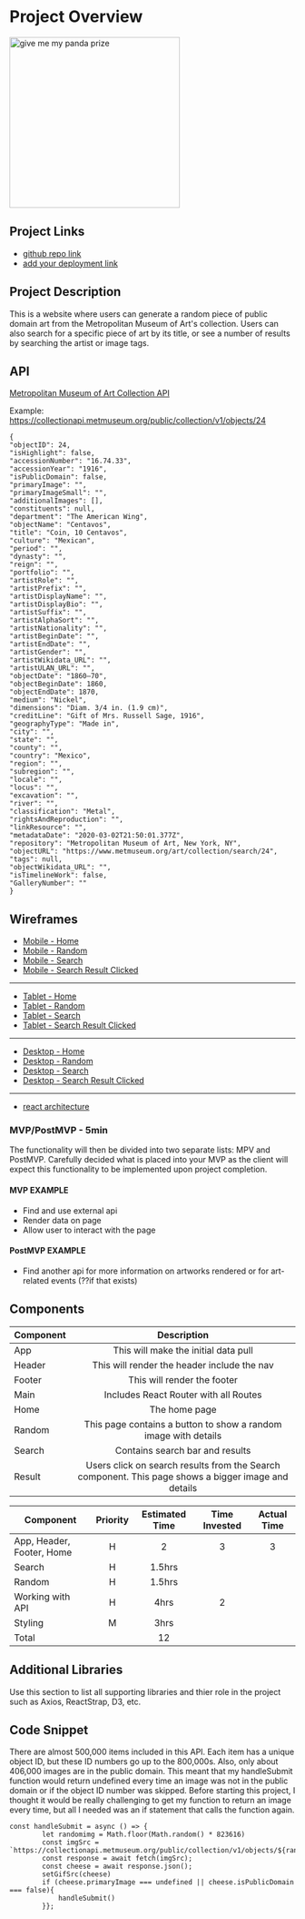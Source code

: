 # Project Overview
<!-- ![gif](https://media.giphy.com/media/uUmwahj9HbmkllSonz/giphy.gif) -->

<img src="https://media.giphy.com/media/uUmwahj9HbmkllSonz/giphy.gif" alt="give me my panda prize" width=300px>

## Project Links

- [github repo link](https://github.com/r-shahid/art-generator)
- [add your deployment link]()

## Project Description

This is a website where users can generate a random piece of public domain art from the Metropolitan Museum of Art's collection. Users can also search for a specific piece of art by its title, or see a number of results by searching the artist or image tags. 

## API

[Metropolitan Museum of Art Collection API](https://collectionapi.metmuseum.org/public/collection/v1/) 

Example: https://collectionapi.metmuseum.org/public/collection/v1/objects/24
```
{
"objectID": 24,
"isHighlight": false,
"accessionNumber": "16.74.33",
"accessionYear": "1916",
"isPublicDomain": false,
"primaryImage": "",
"primaryImageSmall": "",
"additionalImages": [],
"constituents": null,
"department": "The American Wing",
"objectName": "Centavos",
"title": "Coin, 10 Centavos",
"culture": "Mexican",
"period": "",
"dynasty": "",
"reign": "",
"portfolio": "",
"artistRole": "",
"artistPrefix": "",
"artistDisplayName": "",
"artistDisplayBio": "",
"artistSuffix": "",
"artistAlphaSort": "",
"artistNationality": "",
"artistBeginDate": "",
"artistEndDate": "",
"artistGender": "",
"artistWikidata_URL": "",
"artistULAN_URL": "",
"objectDate": "1860–70",
"objectBeginDate": 1860,
"objectEndDate": 1870,
"medium": "Nickel",
"dimensions": "Diam. 3/4 in. (1.9 cm)",
"creditLine": "Gift of Mrs. Russell Sage, 1916",
"geographyType": "Made in",
"city": "",
"state": "",
"county": "",
"country": "Mexico",
"region": "",
"subregion": "",
"locale": "",
"locus": "",
"excavation": "",
"river": "",
"classification": "Metal",
"rightsAndReproduction": "",
"linkResource": "",
"metadataDate": "2020-03-02T21:50:01.377Z",
"repository": "Metropolitan Museum of Art, New York, NY",
"objectURL": "https://www.metmuseum.org/art/collection/search/24",
"tags": null,
"objectWikidata_URL": "",
"isTimelineWork": false,
"GalleryNumber": ""
}
```


## Wireframes

* [Mobile - Home](https://res.cloudinary.com/rshahid/image/upload/v1601659208/Mobile/Mobile-Home_yrbcfz.png)
* [Mobile - Random](https://res.cloudinary.com/rshahid/image/upload/v1601659202/Mobile/Mobile-Random_ihacvq.png)
* [Mobile - Search](https://res.cloudinary.com/rshahid/image/upload/v1601658846/Mobile/Mobile-Search_Results_v2htcc.png)
* [Mobile - Search Result Clicked](https://res.cloudinary.com/rshahid/image/upload/v1601658846/Mobile/Mobile-Search_Result_Clicked_ksz2qm.png)
<hr>

* [Tablet - Home](https://res.cloudinary.com/rshahid/image/upload/v1601659479/Tablet/Tablet-Home_z8dwoz.png)
* [Tablet - Random](https://res.cloudinary.com/rshahid/image/upload/v1601659478/Tablet/Tablet-Random_obrqfc.png)
* [Tablet - Search](https://res.cloudinary.com/rshahid/image/upload/v1601659478/Tablet/Tablet-Search_Results_phkihu.png)
* [Tablet - Search Result Clicked](https://res.cloudinary.com/rshahid/image/upload/v1601659479/Tablet/Tablet-Search_Results_Clicked_jja6yu.png)
<hr>

* [Desktop - Home](https://res.cloudinary.com/rshahid/image/upload/v1601659728/Desktop/Desktop-Home_mvocyb.png)
* [Desktop - Random](https://res.cloudinary.com/rshahid/image/upload/v1601659728/Desktop/Desktop-Random_kiar9c.png)
* [Desktop - Search](https://res.cloudinary.com/rshahid/image/upload/v1601659728/Desktop/Desktop-Search_Results_rqsgcn.png)
* [Desktop - Search Result Clicked](https://res.cloudinary.com/rshahid/image/upload/v1601659728/Desktop/Desktop-Search_Results_Clicked_ucowhb.png)

<hr>

* [react architecture](https://docs.google.com/drawings/d/1a8k2bTIiIumL3zatI5njL61af6T3PbKivv2kbtVV6E4/edit?usp=sharing)


### MVP/PostMVP - 5min

The functionality will then be divided into two separate lists: MPV and PostMVP.  Carefully decided what is placed into your MVP as the client will expect this functionality to be implemented upon project completion.  

#### MVP EXAMPLE
- Find and use external api 
- Render data on page 
- Allow user to interact with the page

#### PostMVP EXAMPLE

- Find another api for more information on artworks rendered or for art-related events (??if that exists)

## Components

| Component | Description | 
| --- | :---: |  
| App | This will make the initial data pull| 
| Header | This will render the header include the nav | 
| Footer | This will render the footer| 
| Main|Includes React Router with all Routes|
|Home|The home page|
|Random|This page contains a button to show a random image with details|
|Search|Contains search bar and results|
|Result|Users click on search results from the Search component. This page shows a bigger image and details|



| Component | Priority | Estimated Time | Time Invested | Actual Time |
| --- | :---: |  :---: | :---: | :---: |
| App, Header, Footer, Home | H | 2 | 3 | 3 |
|Search| H|1.5hrs|||
|Random| H|1.5hrs|||
| Working with API | H | 4hrs| 2 | |
|Styling|M|3hrs|||
| Total | |12 | | |

## Additional Libraries
 Use this section to list all supporting libraries and thier role in the project such as Axios, ReactStrap, D3, etc. 

## Code Snippet

There are almost 500,000 items included in this API. Each item has a unique object ID, but these ID numbers go up to the 800,000s. Also, only about 406,000 images are in the public domain. This meant that my handleSubmit function would return undefined every time an image was not in the public domain or if the object ID number was skipped. Before starting this project, I thought it would be really challenging to get my function to return an image every time, but all I needed was an if statement that calls the function again.

```
const handleSubmit = async () => {
        let randomimg = Math.floor(Math.random() * 823616)
        const imgSrc = `https://collectionapi.metmuseum.org/public/collection/v1/objects/${randomimg}`;
        const response = await fetch(imgSrc);
        const cheese = await response.json();
        setGifSrc(cheese)
        if (cheese.primaryImage === undefined || cheese.isPublicDomain === false){
            handleSubmit()
        }};
```
